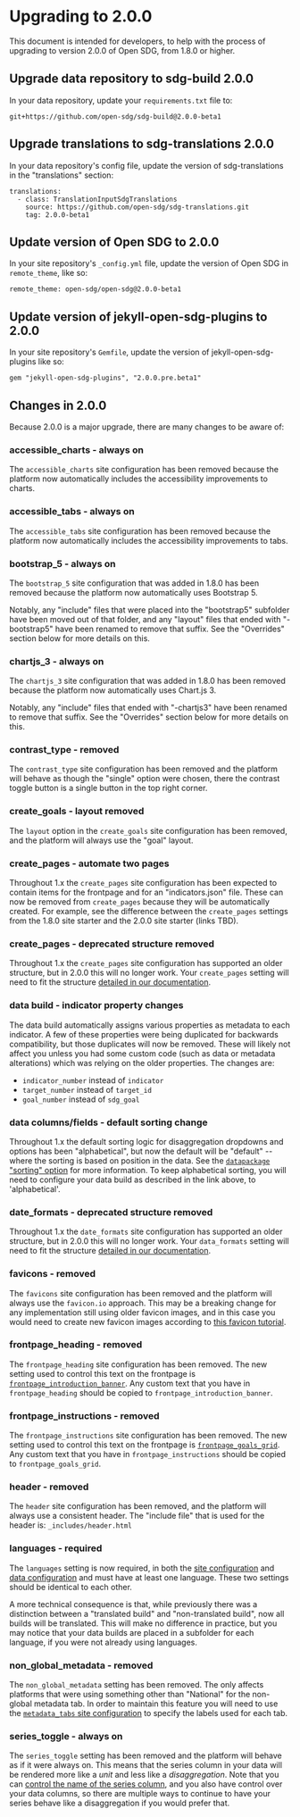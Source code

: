 <h1>Upgrading to 2.0.0</h1>

This document is intended for developers, to help with the process of upgrading to version 2.0.0 of Open SDG, from 1.8.0 or higher.

## Upgrade data repository to sdg-build 2.0.0

In your data repository, update your `requirements.txt` file to:

```
git+https://github.com/open-sdg/sdg-build@2.0.0-beta1
```

## Upgrade translations to sdg-translations 2.0.0

In your data repository's config file, update the version of sdg-translations in the "translations" section:

```
translations:
  - class: TranslationInputSdgTranslations
    source: https://github.com/open-sdg/sdg-translations.git
    tag: 2.0.0-beta1
```

## Update version of Open SDG to 2.0.0

In your site repository's `_config.yml` file, update the version of Open SDG in `remote_theme`, like so:

```
remote_theme: open-sdg/open-sdg@2.0.0-beta1
```

## Update version of jekyll-open-sdg-plugins to 2.0.0

In your site repository's `Gemfile`, update the version of jekyll-open-sdg-plugins like so:

```
gem "jekyll-open-sdg-plugins", "2.0.0.pre.beta1"
```

## Changes in 2.0.0

Because 2.0.0 is a major upgrade, there are many changes to be aware of:

### accessible_charts - always on

The `accessible_charts` site configuration has been removed because the platform now automatically includes the accessibility improvements to charts.

### accessible_tabs - always on

The `accessible_tabs` site configuration has been removed because the platform now automatically includes the accessibility improvements to tabs.

### bootstrap_5 - always on

The `bootstrap_5` site configuration that was added in 1.8.0 has been removed because the platform now automatically uses Bootstrap 5.

Notably, any "include" files that were placed into the "bootstrap5" subfolder have been moved out of that folder, and any "layout" files that ended with "-bootstrap5" have been renamed to remove that suffix. See the "Overrides" section below for more details on this.

### chartjs_3 - always on

The `chartjs_3` site configuration that was added in 1.8.0 has been removed because the platform now automatically uses Chart.js 3.

Notably, any "include" files that ended with "-chartjs3" have been renamed to remove that suffix. See the "Overrides" section below for more details on this.

### contrast_type - removed

The `contrast_type` site configuration has been removed and the platform will behave as though the "single" option were chosen, there the contrast toggle button is a single button in the top right corner.

### create_goals - layout removed

The `layout` option in the `create_goals` site configuration has been removed, and the platform will always use the "goal" layout.

### create_pages - automate two pages

Throughout 1.x the `create_pages` site configuration has been expected to contain items for the frontpage and for an "indicators.json" file. These can now be removed from `create_pages` because they will be automatically created. For example, see the difference between the `create_pages` settings from the 1.8.0 site starter and the 2.0.0 site starter (links TBD).

### create_pages - deprecated structure removed

Throughout 1.x the `create_pages` site configuration has supported an older structure, but in 2.0.0 this will no longer work. Your `create_pages` setting will need to fit the structure [detailed in our documentation](https://open-sdg.readthedocs.io/en/latest/configuration/#create_pages).

### data build - indicator property changes

The data build automatically assigns various properties as metadata to each indicator. A few of these properties were being duplicated for backwards compatibility, but those duplicates will now be removed. These will likely not affect you unless you had some custom code (such as data or metadata alterations) which was relying on the older properties. The changes are:

* `indicator_number` instead of `indicator`
* `target_number` instead of `target_id`
* `goal_number` instead of `sdg_goal`

### data columns/fields - default sorting change

Throughout 1.x the default sorting logic for disaggregation dropdowns and options has been "alphabetical", but now the default will be "default" -- where the sorting is based on position in the data. See the [`datapackage` "sorting" option](https://open-sdg.readthedocs.io/en/latest/data-configuration/#datapackage) for more information. To keep alphabetical sorting, you will need to configure your data build as described in the link above, to 'alphabetical'.

### date_formats - deprecated structure removed

Throughout 1.x the `date_formats` site configuration has supported an older structure, but in 2.0.0 this will no longer work. Your `data_formats` setting will need to fit the structure [detailed in our documentation](https://open-sdg.readthedocs.io/en/latest/configuration/#date_formats).

### favicons - removed

The `favicons` site configuration has been removed and the platform will always use the `favicon.io` approach. This may be a breaking change for any implementation still using older favicon images, and in this case you would need to create new favicon images according to [this favicon tutorial](https://open-sdg.readthedocs.io/en/latest/tutorials/change-logo/#find-a-favicon).

### frontpage_heading - removed

The `frontpage_heading` site configuration has been removed. The new setting used to control this text on the frontpage is [`frontpage_introduction_banner`](https://open-sdg.readthedocs.io/en/latest/configuration/#frontpage_introduction_banner). Any custom text that you have in `frontpage_heading` should be copied to `frontpage_introduction_banner`.

### frontpage_instructions - removed

The `frontpage_instructions` site configuration has been removed. The new setting used to control this text on the frontpage is [`frontpage_goals_grid`](https://open-sdg.readthedocs.io/en/latest/configuration/#frontpage_goals_grid). Any custom text that you have in `frontpage_instructions` should be copied to `frontpage_goals_grid`.

### header - removed

The `header` site configuration has been removed, and the platform will always use a consistent header. The "include file" that is used for the header is: `_includes/header.html`

### languages - required

The `languages` setting is now required, in both the [site configuration](https://open-sdg.readthedocs.io/en/latest/configuration/#languages) and [data configuration](https://open-sdg.readthedocs.io/en/latest/data-configuration/#languages) and must have at least one language. These two settings should be identical to each other.

A more technical consequence is that, while previously there was a distinction between a "translated build" and "non-translated build", now all builds will be translated. This will make no difference in practice, but you may notice that your data builds are placed in a subfolder for each language, if you were not already using languages.

### non_global_metadata - removed

The `non_global_metadata` setting has been removed. The only affects platforms that were using something other than "National" for the non-global metadata tab. In order to maintain this feature you will need to use the [`metadata_tabs` site configuration](https://open-sdg.readthedocs.io/en/latest/configuration/#metadata_tabs) to specify the labels used for each tab.

### series_toggle - always on

The `series_toggle` setting has been removed and the platform will behave as if it were always on. This means that the series column in your data will be rendered more like a *unit* and less like a *disaggregation*. Note that you can [control the name of the series column](https://open-sdg.readthedocs.io/en/latest/configuration/#data_fields), and you also have control over your data columns, so there are multiple ways to continue to have your series behave like a disaggregation if you would prefer that.
